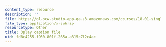 ```yaml
---
content_type: resource
description: ''
file: https://ol-ocw-studio-app-qa.s3.amazonaws.com/courses/18-01-single-variable-calculus-fall-2006/fd8c4255f960801f265aa315c7f2c4ac_zUEuKrxgHws.srt
file_type: application/x-subrip
resourcetype: Other
title: 3play caption file
uid: fd8c4255-f960-801f-265a-a315c7f2c4ac
---
```

